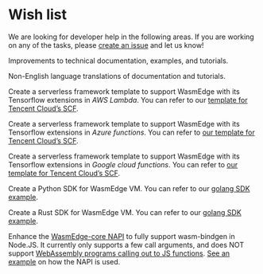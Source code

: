 # Wish list

We are looking for developer help in the following areas. If you are working on any of the tasks, please [create an issue](https://github.com/WasmEdge/WasmEdge/issues) and let us know!

Improvements to technical documentation, examples, and tutorials. 

Non-English language translations of documentation and tutorials.

Create a serverless framework template to support WasmEdge with its Tensorflow extensions in *AWS Lambda*. You can refer to our [template for Tencent Cloud’s SCF](https://github.com/second-state/tencent-tensorflow-scf).

Create a serverless framework template to support WasmEdge with its Tensorflow extensions in *Azure functions*. You can refer to [our template for Tencent Cloud’s SCF](https://github.com/second-state/tencent-tensorflow-scf).

Create a serverless framework template to support WasmEdge with its Tensorflow extensions in *Google cloud functions*. You can refer to [our template for Tencent Cloud’s SCF](https://github.com/second-state/tencent-tensorflow-scf).

Create a Python SDK for WasmEdge VM. You can refer to our [golang SDK example](https://github.com/second-state/WasmEdge-go). 

Create a Rust SDK for WasmEdge VM. You can refer to our [golang SDK example](https://github.com/second-state/WasmEdge-go).

Enhance the [WasmEdge-core NAPI](https://github.com/second-state/ssvm-napi) to fully support wasm-bindgen in Node.JS. It currently only supports a few call arguments, and does NOT support [WebAssembly programs calling out to JS functions](https://github.com/second-state/wasm-learning/tree/master/nodejs/nodejs_example). [See an example](https://www.secondstate.io/articles/getting-started-with-rust-function/) on how the NAPI is used. 
